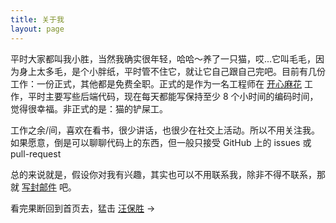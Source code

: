 ```yaml
---
title: 关于我
layout: page
---
```


平时大家都叫我小胜，当然我确实很年轻，哈哈～养了一只猫，哎...它叫毛毛，因为身上太多毛，是个小胖纸，平时管不住它，就让它自己跟自己完吧。目前有几份工作：一份正式，其他都是免费全职。正式的是作为一名工程师在 [开心麻花](http://kaixinmahua.com.cn/) 工作，平时主要写些后端代码，现在每天都能写保持至少 8 个小时间的编码时间，觉得很幸福。非正式的是：猫的铲屎工。

工作之余/间，喜欢在看书，很少讲话，也很少在社交上活动。所以不用关注我。如果愿意，倒是可以聊聊代码上的东西，但一般只接受 GitHub 上的 issues 或pull-request

总的来说就是，假设你对我有兴趣，其实也可以不用联系我，除非不得不联系，那就 <a href="mailto:sheng@websay.me" target='_blank'>写封邮件</a> 吧。

看完果断回到首页去，猛击 [汪保胜](http://websay.me/) →

